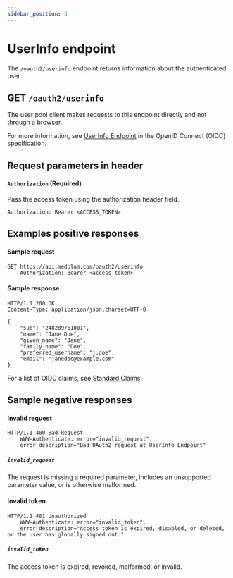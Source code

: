 ```yaml
---
sidebar_position: 3
---
```


# UserInfo endpoint

The `/oauth2/userinfo` endpoint returns information about the authenticated user.

## GET `/oauth2/userinfo`

The user pool client makes requests to this endpoint directly and not through a browser.

For more information, see [UserInfo Endpoint](http://openid.net/specs/openid-connect-core-1_0.html#UserInfo) in the OpenID Connect (OIDC) specification.

## Request parameters in header

#### `Authorization` (Required)

Pass the access token using the authorization header field.

```
Authorization: Bearer <ACCESS_TOKEN>
```

## Examples positive responses

#### Sample request

```
GET https://api.medplum.com/oauth2/userinfo
    Authorization: Bearer <access_token>
```

#### Sample response

```
HTTP/1.1 200 OK
Content-Type: application/json;charset=UTF-8

{
    "sub": "248289761001",
    "name": "Jane Doe",
    "given_name": "Jane",
    "family_name": "Doe",
    "preferred_username": "j.doe",
    "email": "janedoe@example.com"
}
```

For a list of OIDC claims, see [Standard Claims](http://openid.net/specs/openid-connect-core-1_0.html#StandardClaims).

## Sample negative responses

#### Invalid request

```
HTTP/1.1 400 Bad Request
    WWW-Authenticate: error="invalid_request",
    error_description="Bad OAuth2 request at UserInfo Endpoint"
```

##### `invalid_request`

The request is missing a required parameter, includes an unsupported parameter value, or is otherwise malformed.

#### Invalid token

```
HTTP/1.1 401 Unauthorized
    WWW-Authenticate: error="invalid_token",
    error_description="Access token is expired, disabled, or deleted, or the user has globally signed out."
```

##### `invalid_token`

The access token is expired, revoked, malformed, or invalid.
